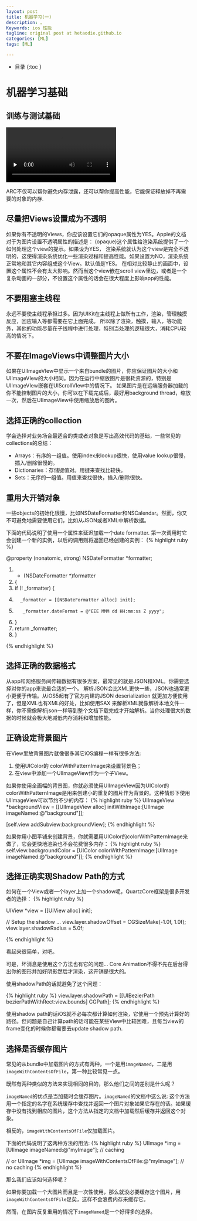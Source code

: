 ```yaml
---
layout: post
title: 机器学习(一)
description: 。
Keywords: ios 性能
tagline: original post at hetaodie.github.io
categories: [ML]
tags: [ML]

---
```




* 目录
 {:toc  }
# 机器学习基础

## 训练与测试基础

<video id="video" controls="" preload="none">
    <source id="mp4" src="/assets/media/uda-ml/trainandtest/1-1-intro.mp4" type="video/mp4">
    <track label="both" kind="subtitles" chapters metadata srclang="both" src="/assets/media/uda-ml/trainandtest/1-1-both.vtt">
    <track label="中文字幕" kind="subtitles" chapters metadata srclang="zh" src="/assets/media/uda-ml/trainandtest/1-1-intro.vtt" default>
    <track label="en" kind="subtitles" chapters metadata srclang="de" src="/assets/media/uda-ml/trainandtest/1-1-lang_en.vtt">
</video>





















ARC不仅可以帮你避免内存泄露，还可以帮你提高性能，它能保证释放掉不再需要的对象的内存.

## 尽量把Views设置成为不透明

如果你有不透明的Views，你应该设置它们的opaque属性为YES。Apple的文档对于为图片设置不透明属性的描述是：
(opaque)这个属性给渲染系统提供了一个如何处理这个view的提示。如果设为YES， 渲染系统就认为这个view是完全不透明的，这使得渲染系统优化一些渲染过程和提高性能。如果设置为NO，渲染系统正常地和其它内容组成这个View。默认值是YES。
在相对比较静止的画面中，设置这个属性不会有太大影响。然而当这个view嵌在scroll view里边，或者是一个复杂动画的一部分，不设置这个属性的话会在很大程度上影响app的性能。<br />

## 不要阻塞主线程

永远不要使主线程承担过多。因为UIKit在主线程上做所有工作，渲染，管理触摸反应，回应输入等都需要在它上面完成。
所以除了渲染，触摸，输入，等功能外，其他的功能尽量在子线程中进行处理，特别当处理的逻辑很大，消耗CPU较高的情况下。<br />

## 不要在ImageViews中调整图片大小

如果在UIImageVIew中显示一个来自bundle的图片，你应保证图片的大小和UIImageVIew的大小相同。因为在运行中缩放图片是很耗资源的，特别是UIImageVIew嵌套在UIScrollVIew中的情况下。 如果图片是在远端服务器加载的你不能控制图片的大小，你可以在下载完成后，最好用background thread，缩放一次，然后在UIImageView中使用缩放后的图片。

## 选择正确的collection

学会选择对业务场合最适合的类或者对象是写出高效代码的基础，一些常见的collections的总结：

- Arrays：有序的一组值。使用index来lookup很快，使用value lookup很慢，插入/删除很慢的。
- Dictionaries：存储键值对。用键来查找比较快。
- Sets：无序的一组值。用值来查找很快，插入/删除很快。

## 重用大开销对象

一些objects的初始化很慢，比如NSDateFormatter和NSCalendar。然而，你又不可避免地需要使用它们，比如从JSON或者XML中解析数据。
<P>
下面的代码说明了使用一个属性来延迟加载一个date formatter. 第一次调用时它会创建一个新的实例，以后的调用则将返回已经创建的实例：
{% highlight ruby %}

@property (nonatomic, strong) NSDateFormatter *formatter;

1. - (NSDateFormatter *)formatter
2.  {
3.    if (! _formatter) {
4.       _formatter = [[NSDateFormatter alloc] init];
5.        _formatter.dateFormat = @"EEE MMM dd HH:mm:ss Z yyyy"; 
6.    }
7.    return _formatter;
8.   }

{% endhighlight %}

## 选择正确的数据格式
从app和网络服务间传输数据有很多方案，最常见的就是JSON和XML。你需要选择对你的app来说最合适的一个。
解析JSON会比XML更快一些，JSON也通常更小更便于传输。从iOS5起有了官方内建的JSON deserialization 就更加方便使用了，但是XML也有XML的好处，比如使用SAX 来解析XML就像解析本地文件一样，你不需像解析json一样等到整个文档下载完成才开始解析。当你处理很大的数据的时候就会极大地减低内存消耗和增加性能。<br />

## 正确设定背景图片

在View里放背景图片就像很多其它iOS编程一样有很多方法:

1. 使用UIColor的 colorWithPatternImage来设置背景色；
2. 在view中添加一个UIImageView作为一个子View。
  
如果你使用全画幅的背景图，你就必须使用UIImageView因为UIColor的colorWithPatternImage是用来创建小的重复的图片作为背景的。这种情形下使用UIImageView可以节约不少的内存：
{% highlight ruby %}
UIImageView *backgroundView = [[UIImageView alloc] initWithImage:[UIImage imageNamed:@"background"]];

[self.view addSubview:backgroundView];
{% endhighlight %}

如果你用小图平铺来创建背景，你就需要用UIColor的colorWithPatternImage来做了，它会更快地渲染也不会花费很多内存：
{% highlight ruby %}
self.view.backgroundColor = [UIColor colorWithPatternImage:[UIImage imageNamed:@"background"]];
{% endhighlight %}

## 选择正确实现Shadow Path的方式

如何在一个View或者一个layer上加一个shadow呢，QuartzCore框架是很多开发者的选择：
{% highlight ruby %}

UIView *view = [[UIView alloc] init];

// Setup the shadow ...
view.layer.shadowOffset = CGSizeMake(-1.0f, 1.0f);
view.layer.shadowRadius = 5.0f;

{% endhighlight %}

看起来很简单，对吧。

可是，坏消息是使用这个方法也有它的问题… Core Animation不得不先在后台得出你的图形并加好阴影然后才渲染，这开销是很大的。

使用shadowPath的话就避免了这个问题：

{% highlight ruby %}
view.layer.shadowPath = [[UIBezierPath bezierPathWithRect:view.bounds] CGPath];
{% endhighlight %}

使用shadow path的话iOS就不必每次都计算如何渲染，它使用一个预先计算好的路径。但问题是自己计算path的话可能在某些View中比较困难，且每当view的frame变化的时候你都需要去update shadow path.<br />

## 选择是否缓存图片

常见的从bundle中加载图片的方式有两种，一个是用`imageNamed`，二是用`imageWithContentsOfFile`，第一种比较常见一点。

既然有两种类似的方法来实现相同的目的，那么他们之间的差别是什么呢？

`imageNamed`的优点是当加载时会缓存图片。`imageNamed`的文档中这么说:
这个方法用一个指定的名字在系统缓存中查找并返回一个图片对象如果它存在的话。如果缓存中没有找到相应的图片，这个方法从指定的文档中加载然后缓存并返回这个对象。

相反的，`imageWithContentsOfFile`仅加载图片。

下面的代码说明了这两种方法的用法:
{% highlight ruby %}
UIImage *img = [UIImage imageNamed:@"myImage"]; 
// caching

// or
 UIImage *img = [UIImage imageWithContentsOfFile:@"myImage"]; 
// no caching
{% endhighlight %}

那么我们应该如何选择呢？

如果你要加载一个大图片而且是一次性使用，那么就没必要缓存这个图片，用`imageWithContentsOfFile`足矣，这样不会浪费内存来缓存它。

然而，在图片反复重用的情况下`imageNamed`是一个好得多的选择。<br />

